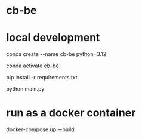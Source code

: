 # cb-be

# local development

conda create --name cb-be python=3.12

conda activate cb-be

pip install -r requirements.txt

python main.py

# run as a docker container

docker-compose up --build
